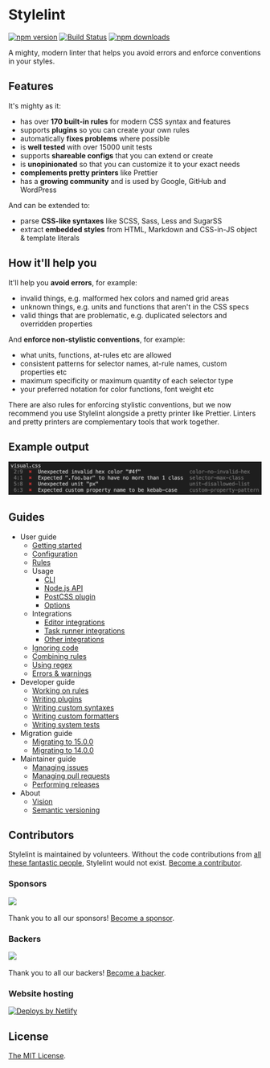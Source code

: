 # Stylelint

[![npm version](https://img.shields.io/npm/v/stylelint)](https://www.npmjs.com/package/stylelint)
[![Build Status](https://github.com/stylelint/stylelint/workflows/Testing/badge.svg)](https://github.com/stylelint/stylelint/actions/workflows/testing.yml?query=branch%3Amain)
[![npm downloads](https://img.shields.io/npm/dm/stylelint)](https://npmcharts.com/compare/stylelint?minimal=true)

A mighty, modern linter that helps you avoid errors and enforce conventions in your styles.

## Features

It's mighty as it:

- has over **170 built-in rules** for modern CSS syntax and features
- supports **plugins** so you can create your own rules
- automatically **fixes problems** where possible
- is **well tested** with over 15000 unit tests
- supports **shareable configs** that you can extend or create
- is **unopinionated** so that you can customize it to your exact needs
- **complements pretty printers** like Prettier
- has a **growing community** and is used by Google, GitHub and WordPress

And can be extended to:

- parse **CSS-like syntaxes** like SCSS, Sass, Less and SugarSS
- extract **embedded styles** from HTML, Markdown and CSS-in-JS object & template literals

## How it'll help you

It'll help you **avoid errors**, for example:

- invalid things, e.g. malformed hex colors and named grid areas
- unknown things, e.g. units and functions that aren't in the CSS specs
- valid things that are problematic, e.g. duplicated selectors and overridden properties

And **enforce non-stylistic conventions**, for example:

- what units, functions, at-rules etc are allowed
- consistent patterns for selector names, at-rule names, custom properties etc
- maximum specificity or maximum quantity of each selector type
- your preferred notation for color functions, font weight etc

There are also rules for enforcing stylistic conventions, but we now recommend you use Stylelint alongside a pretty printer like Prettier. Linters and pretty printers are complementary tools that work together.

## Example output

![Example](example.png)

## Guides

- User guide
  - [Getting started](docs/user-guide/get-started.md)
  - [Configuration](docs/user-guide/configure.md)
  - [Rules](docs/user-guide/rules.md)
  - Usage
    - [CLI](docs/user-guide/usage/cli.md)
    - [Node.js API](docs/user-guide/usage/node-api.md)
    - [PostCSS plugin](docs/user-guide/usage/postcss-plugin.md)
    - [Options](docs/user-guide/usage/options.md)
  - Integrations
    - [Editor integrations](docs/user-guide/integrations/editor.md)
    - [Task runner integrations](docs/user-guide/integrations/task-runner.md)
    - [Other integrations](docs/user-guide/integrations/other.md)
  - [Ignoring code](docs/user-guide/ignore-code.md)
  - [Combining rules](docs/user-guide/combine.md)
  - [Using regex](docs/user-guide/regex.md)
  - [Errors & warnings](docs/user-guide/errors.md)
- Developer guide
  - [Working on rules](docs/developer-guide/rules.md)
  - [Writing plugins](docs/developer-guide/plugins.md)
  - [Writing custom syntaxes](docs/developer-guide/syntaxes.md)
  - [Writing custom formatters](docs/developer-guide/formatters.md)
  - [Writing system tests](docs/developer-guide/system-tests.md)
- Migration guide
  - [Migrating to 15.0.0](docs/migration-guide/to-15.md)
  - [Migrating to 14.0.0](docs/migration-guide/to-14.md)
- Maintainer guide
  - [Managing issues](docs/maintainer-guide/issues.md)
  - [Managing pull requests](docs/maintainer-guide/pull-requests.md)
  - [Performing releases](docs/maintainer-guide/releases.md)
- About
  - [Vision](docs/about/vision.md)
  - [Semantic versioning](docs/about/semantic-versioning.md)

## Contributors

Stylelint is maintained by volunteers. Without the code contributions from [all these fantastic people](https://github.com/stylelint/stylelint/graphs/contributors), Stylelint would not exist. [Become a contributor](CONTRIBUTING.md).

### Sponsors

<object data="https://opencollective.com/stylelint/sponsors.svg?width=420&button=false" type="image/svg+xml">
  <img src="https://opencollective.com/stylelint/sponsors.svg?width=840&button=false" />
</object>

Thank you to all our sponsors! [Become a sponsor](https://opencollective.com/stylelint).

### Backers

<object data="https://opencollective.com/stylelint/backers.svg?width=420&avatarHeight=48&button=false" type="image/svg+xml">
  <img src="https://opencollective.com/stylelint/backers.svg?width=840&avatarHeight=48&button=false" />
</object>

Thank you to all our backers! [Become a backer](https://opencollective.com/stylelint).

### Website hosting

[![Deploys by Netlify](https://www.netlify.com/img/global/badges/netlify-color-accent.svg)](https://www.netlify.com)

## License

[The MIT License](https://raw.githubusercontent.com/stylelint/stylelint/main/LICENSE).
